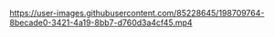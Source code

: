 

https://user-images.githubusercontent.com/85228645/198709764-8becade0-3421-4a19-8bb7-d760d3a4cf45.mp4

